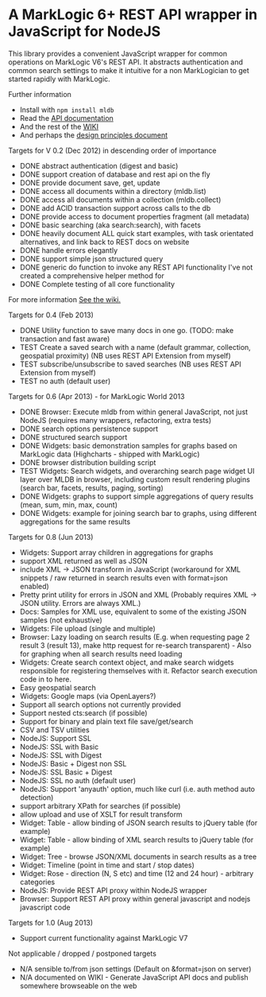# A MarkLogic 6+ REST API wrapper in JavaScript for NodeJS

This library provides a convenient JavaScript wrapper for common operations on MarkLogic V6's REST API. It abstracts authentication and common search settings to make it intuitive for a non MarkLogician to get started rapidly with MarkLogic.

Further information
 - Install with `npm install mldb`
 - Read the [API documentation](https://github.com/adamfowleruk/mldb/wiki/Api)
 - And the rest of the [WIKI](https://github.com/adamfowleruk/mldb/wiki)
 - And perhaps the [design principles document](https://github.com/adamfowleruk/mldb/wiki/Design)

Targets for V 0.2 (Dec 2012) in descending order of importance
 - DONE abstract authentication (digest and basic) 
 - DONE support creation of database and rest api on the fly
 - DONE provide document save, get, update
 - DONE access all documents within a directory (mldb.list)
 - DONE access all documents within a collection (mldb.collect)
 - DONE add ACID transaction support across calls to the db
 - DONE provide access to document properties fragment (all metadata)
 - DONE basic searching (aka search:search), with facets
 - DONE heavily document ALL quick start examples, with task orientated alternatives, and link back to REST docs on website
 - DONE handle errors elegantly
 - DONE support simple json structured query
 - DONE generic do function to invoke any REST API functionality I've not created a comprehensive helper method for
 - DONE Complete testing of all core functionality

For more information [See the wiki.](/adamfowleruk/mldb/wiki)

Targets for 0.4 (Feb 2013)
 - DONE Utility function to save many docs in one go. (TODO: make transaction and fast aware)
 - TEST Create a saved search with a name (default grammar, collection, geospatial proximity) (NB uses REST API Extension from myself)
 - TEST subscribe/unsubscribe to saved searches (NB uses REST API Extension from myself)
 - TEST no auth (default user)
 
Targets for 0.6 (Apr 2013) - for MarkLogic World 2013
 - DONE Browser: Execute mldb from within general JavaScript, not just NodeJS (requires many wrappers, refactoring, extra tests)
 - DONE search options persistence support
 - DONE structured search support
 - DONE Widgets: basic demonstration samples for graphs based on MarkLogic data (Highcharts - shipped with MarkLogic)
 - DONE browser distribution building script
 - TEST Widgets: Search widgets, and overarching search page widget UI layer over MLDB in browser, including custom result rendering plugins (search bar, facets, results, paging, sorting)
 - DONE Widgets: graphs to support simple aggregations of query results (mean, sum, min, max, count)
 - DONE Widgets: example for joining search bar to graphs, using different aggregations for the same results
 
Targets for 0.8 (Jun 2013)
 - Widgets: Support array children in aggregations for graphs
 - support XML returned as well as JSON
 - include XML -> JSON transform in JavaScript (workaround for XML snippets / raw returned in search results even with format=json enabled)
 - Pretty print utility for errors in JSON and XML (Probably requires XML -> JSON utility. Errors are always XML.)
 - Docs: Samples for XML use, equivalent to some of the existing JSON samples (not exhaustive)
 - Widgets: File upload (single and multiple)
 - Browser: Lazy loading on search results (E.g. when requesting page 2 result 3 (result 13), make http request for re-search transparent) - Also for graphing when all search results need loading
 - Widgets: Create search context object, and make search widgets responsible for registering themselves with it. Refactor search execution code in to here.
 - Easy geospatial search
 - Widgets: Google maps (via OpenLayers?)
 - Support all search options not currently provided
 - Support nested cts:search (if possible)
 - Support for binary and plain text file save/get/search
 - CSV and TSV utilities
 - NodeJS: Support SSL
 - NodeJS: SSL with Basic
 - NodeJS: SSL with Digest
 - NodeJS: Basic + Digest non SSL
 - NodeJS: SSL Basic + Digest
 - NodeJS: SSL no auth (default user)
 - NodeJS: Support 'anyauth' option, much like curl (i.e. auth method auto detection)
 - support arbitrary XPath for searches (if possible)
 - allow upload and use of XSLT for result transform
 - Widget: Table - allow binding of JSON search results to jQuery table (for example)
 - Widget: Table - allow binding of XML search results to jQuery table (for example)
 - Widget: Tree - browse JSON/XML documents in search results as a tree
 - Widget: Timeline (point in time and start / stop dates)
 - Widget: Rose - direction (N, S etc) and time (12 and 24 hour) - arbitrary categories
 - NodeJS: Provide REST API proxy within NodeJS wrapper
 - Browser: Support REST API proxy within general javascript and nodejs javascript code

Targets for 1.0 (Aug 2013)
 - Support current functionality against MarkLogic V7

Not applicable / dropped / postponed targets
 - N/A sensible to/from json settings (Default on &format=json on server)
 - N/A documented on WIKI - Generate JavaScript API docs and publish somewhere browseable on the web